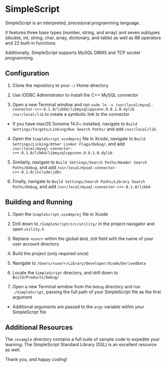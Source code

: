 # SimpleScript

SimpleScript is an interpreted, procedural programming language.

It features three base types (number, string, and array) and seven subtypes (double, int, string, char, array, dictionary, and table) as well as 88 operators and 22 built-in functions.

Additionally, SimpleScript supports MySQL DBMS and TCP socket programming.

## Configuration

1. Clone the repository to your `~/` Home directory

2. Use iODBC Administrator to install the C++ MySQL connector

3. Open a new Terminal window and run `sudo ln -s /usr/local/mysql-connector-c++-8.1.0/lib64/libmysqlcppconn.9.8.1.0.dylib /usr/local/lib` to create a symbolic link to the connector

* If you have macOS Sonoma 14.0+ installed, navigate to `Build Settings/Targets/Linking/Run Search Paths/` and add `/usr/local/lib`.

4. Open the `SimpleScript.xcodeproj` file in Xcode, navigate to `Build Settings/Linking/Other Linker Flags/Debug/`, and add `/usr/local/mysql-connector-c++-8.1.0/lib64/libmysqlcppconn.9.8.1.0.dylib`

5. Similarly, navigate to `Build Settings/Search Paths/Header Search Paths/Debug`, and add `/usr/local/mysql-connector-c++-8.1.0/include/jdbc`

6. Finally, navigate to `Build Settings/Search Paths/Library Search Paths/Debug`, and add `/usr/local/mysql-connector-c++-8.1.0/lib64`

## Building and Running

1. Open the `SimpleScript.xcodeproj` file in Xcode

2. Drill down to `/SimpleScript/src/utility/` in the project navigator and open `utility.h`

3. Replace `<user>` within the global `BASE_DIR` field with the name of your user account directory 

3. Build the project (only required once)

2. Navigate to `/Users/<user>/Library/Developer/Xcode/DerivedData`

3. Locate the `SimpleScript` directory, and drill down to `Build/Products/Debug/`

4. Open a new Terminal window from the `Debug` directory and run `./SimpleScript`, passing the full path of your SimpleScript file as the first argument

* Additional arguments are passed to the `argv` variable within your SimpleScript file

## Additional Resources

The `/example` directory contains a full suite of sample code to expedite your learning. The SimpleScript Standard Library (SSL) is an excellent resource as well.

Thank you, and happy coding!
